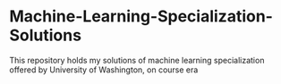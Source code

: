 # Machine-Learning-Specialization-Solutions
This repository holds my solutions of machine learning specialization offered by University of Washington, on course era
